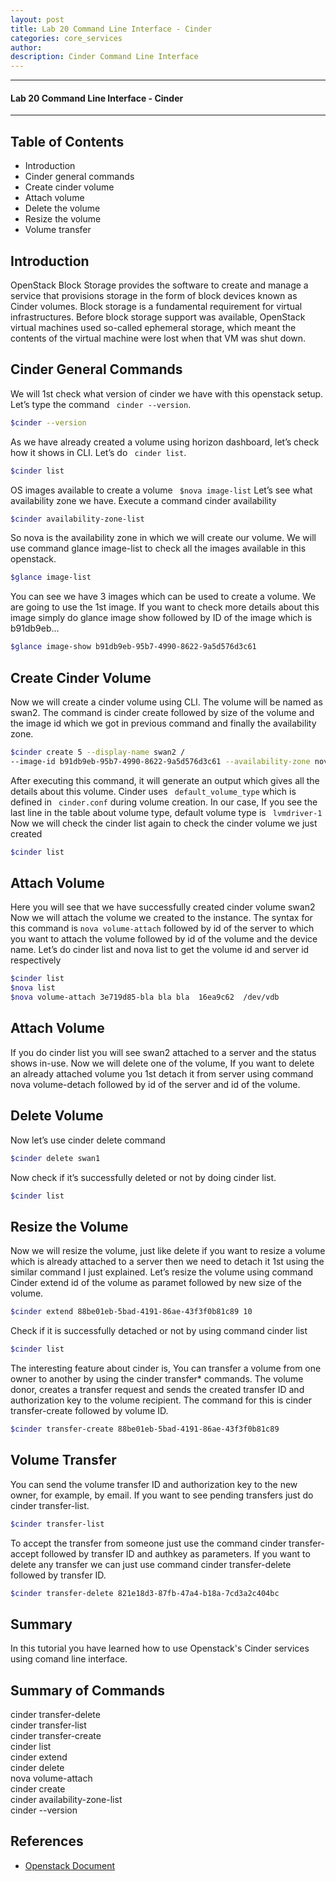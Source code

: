 ```yaml
---
layout: post
title: Lab 20 Command Line Interface - Cinder
categories: core_services
author: 
description: Cinder Command Line Interface
---
```

* * *
#### Lab 20 Command Line Interface - Cinder 
* * *

## Table of Contents

* Introduction
* Cinder general commands
* Create cinder volume
* Attach volume
* Delete the volume
* Resize the volume
* Volume transfer

## Introduction
OpenStack Block Storage provides the software to create and manage a service that provisions storage in the form of block devices known as Cinder volumes. Block storage is a fundamental requirement for virtual infrastructures. Before block storage support was available, OpenStack virtual machines used so-called ephemeral storage, which meant the contents of the virtual machine were lost when that VM was shut down.

## Cinder General Commands
We will 1st check what version of cinder we have with this openstack setup. Let’s type the command ``` cinder --version```.
```sh
$cinder --version
```
As we have already created a volume using horizon dashboard, let’s check how it shows in CLI. Let’s do ``` cinder list```.
```sh
$cinder list 
```
OS images available to create a volume  ``` $nova image-list```
Let’s see what availability zone we have. Execute a command cinder availability 
```sh
$cinder availability-zone-list
```
So nova is the availability zone in which we will create our volume. 
We will use command glance image-list to check all the images available in this openstack.
```sh
$glance image-list
```
You can see we have 3 images which can be used to create a volume. We are going to use the 1st image. If you want to check more details about this image simply do glance image show followed by ID of the image which is b91db9eb... 
```sh
$glance image-show b91db9eb-95b7-4990-8622-9a5d576d3c61
```
## Create Cinder Volume 

Now we will create a cinder volume using CLI. The volume will be named as swan2. The command is cinder create followed by size of the volume and the image id which we got in previous command and finally the availability zone.
```sh
$cinder create 5 --display-name swan2 /
--image-id b91db9eb-95b7-4990-8622-9a5d576d3c61 --availability-zone nova
```
After executing this command, it will generate an output which gives all the details about this volume.
Cinder uses ``` default_volume_type``` which is defined in ``` cinder.conf``` during volume creation.
In our case, If you see the last line in the table about volume type, default volume type is ``` lvmdriver-1```  
Now we will check the cinder list again to check the cinder volume we just created 
```sh 
$cinder list
```
## Attach Volume
Here you will see that we have successfully created cinder volume swan2 
Now we will attach the volume we created to the instance. The syntax for this command is ``` nova volume-attach ``` followed by id of the server to which you want to attach the volume followed by id of the volume and the device name.
Let’s do cinder list and nova list to get the volume id and server id respectively
 ```sh
$cinder list   
$nova list  
$nova volume-attach 3e719d85-bla bla bla  16ea9c62  /dev/vdb
```
## Attach Volume
If you do cinder list you will see swan2 attached to a server and the status shows in-use. Now we will delete one of the volume, If you want to delete an already attached volume you 1st detach it from server using command nova volume-detach followed by id of the server and id of the volume. 
## Delete Volume
Now let’s use cinder delete command 
```sh
$cinder delete swan1
```
Now check if it’s successfully deleted or not by doing cinder list.
```sh
$cinder list 
```
## Resize the Volume
Now we will resize the volume, just like delete if you want to resize a volume which is already attached to a server then we need to detach it 1st using the similar command I just explained. Let’s resize the volume using command Cinder extend id of the volume as paramet followed by new size of the volume.
```sh
$cinder extend 88be01eb-5bad-4191-86ae-43f3f0b81c89 10   
```
Check if it is successfully detached or not by using command cinder list
```sh
$cinder list
```
The interesting feature about cinder is, You can transfer a volume from one owner to another by using the cinder transfer* commands. The volume donor,  creates a transfer request and sends the created transfer ID and authorization key to the volume recipient.
The command for this is cinder transfer-create followed by volume ID.
```sh
$cinder transfer-create 88be01eb-5bad-4191-86ae-43f3f0b81c89
```
## Volume Transfer
You can send the volume transfer ID and authorization key to the new owner, for example, by email. If you want to see pending transfers just do cinder transfer-list.
```sh
$cinder transfer-list 
```
To accept the transfer from someone just use the command cinder transfer-accept followed by transfer ID and authkey as parameters. If you want to delete any transfer we can just use command cinder transfer-delete followed by transfer ID.  
```sh
$cinder transfer-delete 821e18d3-87fb-47a4-b18a-7cd3a2c404bc
```

## Summary
In this tutorial you have learned how to use Openstack's Cinder services using comand line interface.

## Summary of Commands
cinder transfer-delete  
cinder transfer-list  
cinder transfer-create  
cinder list  
cinder extend  
cinder delete  
nova volume-attach  
cinder create  
cinder availability-zone-list  
cinder --version  

## References
* [Openstack Document](http://docs.openstack.org/cli-reference/cinder.html)
